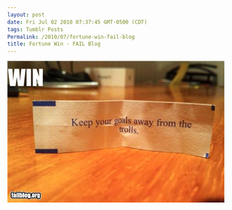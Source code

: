 ```yaml
---
layout: post
date: Fri Jul 02 2010 07:37:45 GMT-0500 (CDT)
tags: Tumblr Posts
Permalink: /2010/07/fortune-win-fail-blog
title: Fortune Win - FAIL Blog
---
```


![](/public/assets/tumblr/tumblr_l4xkexPBID1qa4klho1_500.jpg)
